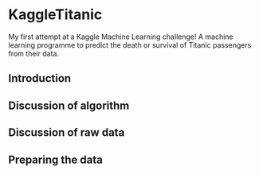 # KaggleTitanic
My first attempt at a Kaggle Machine Learning challenge! A machine learning programme to predict the death or survival of Titanic passengers from their data.

## Introduction



## Discussion of algorithm



## Discussion of raw data



## Preparing the data

